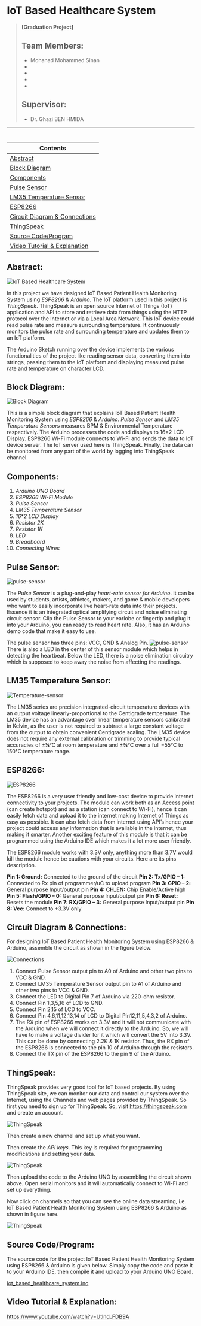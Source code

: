 # IoT Based Healthcare System

>**[Graduation Project]**
>
>**Team Members:**
>----
>- Mohanad Mohammed Sinan
>- 
>- 
>- 
>- 
>**Supervisor:**
>----
>- Dr. Ghazi BEN HMIDA
----

#
| Contents |
| --- |
| [Abstract](#abstract) |
| [Block Diagram](#block-diagram) |
| [Components](#components) |
| [Pulse Sensor](#pulse-sensor) |
| [LM35 Temperature Sensor](#lm35-temperature-sensor) |
| [ESP8266](#esp8266) |
| [Circuit Diagram & Connections](#circuit-diagram--connections) |
| [ThingSpeak](#thingspeak) |
| [Source Code/Program](#source-codeprogram) |
| [Video Tutorial & Explanation](#video-tutorial--explanation) |



## Abstract:

![IoT Based Healthcare System](https://i.imgur.com/0HTZxRd.jpg)

In this project we have designed IoT Based Patient Health Monitoring System using *ESP8266* &amp; *Arduino*.
The IoT platform used in this project is *ThingSpeak*.
ThingSpeak is an open source Internet of Things (IoT) application and API to store and retrieve data from things 
using the HTTP protocol over the Internet or via a Local Area Network.
This IoT device could read pulse rate and measure surrounding temperature.
It continuously monitors the pulse rate and surrounding temperature and updates them to an IoT platform.

The Arduino Sketch running over the device implements the various functionalities of the project like reading sensor data,
converting them into strings, passing them to the IoT platform and displaying measured pulse rate and temperature on character LCD.

## Block Diagram:

![Block Diagram](https://i.imgur.com/7HIYp80.jpg)

This is a simple block diagram that explains IoT Based Patient Health Monitoring System using *ESP8266* & *Arduino*.
*Pulse Sensor* and *LM35 Temperature Sensors* measures BPM & Environmental Temperature respectively.
The Arduino processes the code and displays to 16*2 LCD Display.
ESP8266 Wi-Fi module connects to Wi-Fi and sends the data to IoT device server. The IoT server used here is ThingSpeak.
Finally, the data can be monitored from any part of the world by logging into ThingSpeak channel.

## Components:
1. *Arduino UNO Board*
2. *ESP8266 Wi-Fi Module*
3. *Pulse Sensor*
4. *LM35 Temperature Sensor*
5. *16***2 LCD Display*
6. *Resistor 2K*
7. *Resistor 1K*
8. *LED*
9. *Breadboard*
10. *Connecting Wires*

## Pulse Sensor:

![pulse-sensor](https://i.imgur.com/nzjsUrZ.png)

The *Pulse Sensor* is a plug-and-play *heart-rate sensor for Arduino*.
It can be used by students, artists, athletes, makers,
and game & mobile developers who want to easily incorporate live heart-rate data into their projects.
Essence it is an integrated optical amplifying circuit and noise eliminating circuit sensor.
Clip the Pulse Sensor to your earlobe or fingertip and plug it into your Arduino, you can ready to read heart rate.
Also, it has an Arduino demo code that make it easy to use.

The pulse sensor has three pins: VCC, GND & Analog Pin.
![pulse-sensor](https://i.imgur.com/tzXCQah.png)
There is also a LED in the center of this sensor module which helps in detecting the heartbeat.
Below the LED, there is a noise elimination circuitry which is supposed to keep away the noise from affecting the readings.

## LM35 Temperature Sensor:

![Temperature-sensor](https://i.imgur.com/4Ml4XvM.jpg)

The LM35 series are precision integrated-circuit temperature devices with an output voltage linearly-proportional to the Centigrade 
temperature. 
The LM35 device has an advantage over linear temperature sensors calibrated in Kelvin, 
as the user is not required to subtract a large constant voltage from the output to obtain convenient Centigrade scaling. 
The LM35 device does not require any external calibration or trimming to provide typical accuracies of ±¼°C at room temperature 
and ±¾°C over a full −55°C to 150°C temperature range.

## ESP8266:

![ESP8266](https://i.imgur.com/OYU41gv.png)

The ESP8266 is a very user friendly and low-cost device to provide internet connectivity to your projects. 
The module can work both as an Access point (can create hotspot) and as a station (can connect to Wi-Fi), 
hence it can easily fetch data and upload it to the internet making Internet of Things as easy as possible. 
It can also fetch data from internet using API’s hence your project could access any information that is available in the internet, 
thus making it smarter. 
Another exciting feature of this module is that it can be programmed using the Arduino IDE which makes it a lot more user friendly.

The ESP8266 module works with 3.3V only, anything more than 3.7V would kill the module hence be cautions with your circuits. 
Here are its pins description.

**Pin 1: Ground:** Connected to the ground of the circuit
**Pin 2: Tx/GPIO – 1:** Connected to Rx pin of programmer/uC to upload program
**Pin 3: GPIO – 2:** General purpose Input/output pin
**Pin 4: CH_EN:** Chip Enable/Active high
**Pin 5: Flash/GPIO – 0:** General purpose Input/output pin
**Pin 6: Reset:** Resets the module
**Pin 7: RX/GPIO – 3:** General purpose Input/output pin
**Pin 8: Vcc:** Connect to +3.3V only

## Circuit Diagram & Connections:
For designing IoT Based Patient Health Monitoring System using ESP8266 & Arduino, assemble the circuit as shown in the figure below.

![Connections](https://i.imgur.com/FUAW5eu.jpg)

1. Connect Pulse Sensor output pin to A0 of Arduino and other two pins to VCC & GND.
2. Connect LM35 Temperature Sensor output pin to A1 of Arduino and other two pins to VCC & GND.
3. Connect the LED to Digital Pin 7 of Arduino via 220-ohm resistor.
4. Connect Pin 1,3,5,16 of LCD to GND.
5. Connect Pin 2,15 of LCD to VCC.
6. Connect Pin 4,6,11,12,13,14 of LCD to Digital Pin12,11,5,4,3,2 of Arduino.
7. The RX pin of ESP8266 works on 3.3V and it will not communicate with the Arduino when we will connect it directly to the Arduino. So, 
we will have to make a voltage divider for it which will convert the 5V into 3.3V. 
This can be done by connecting 2.2K & 1K resistor. 
Thus, the RX pin of the ESP8266 is connected to the pin 10 of Arduino through the resistors.
8. Connect the TX pin of the ESP8266 to the pin 9 of the Arduino.

## ThingSpeak:

ThingSpeak provides very good tool for IoT based projects. 
By using ThingSpeak site, we can monitor our data and control our system over the Internet, 
using the Channels and web pages provided by ThingSpeak. So first you need to sign up for ThingSpeak. 
So, visit https://thingspeak.com and create an account.

![ThingSpeak](https://i.imgur.com/MjsGQnk.jpg)

Then create a new channel and set up what you want.

Then create the *API keys*. This key is required for programming modifications and setting your data.

![ThingSpeak](https://i.imgur.com/glYoIaV.jpg)

Then upload the code to the Arduino UNO by assembling the circuit shown above. 
Open serial monitors and it will automatically connect to Wi-Fi and set up everything.

Now click on channels so that you can see the online data streaming, i.e. 
IoT Based Patient Health Monitoring System using ESP8266 & Arduino as shown in figure here.

![ThingSpeak](https://i.imgur.com/TEUvdau.png)

## Source Code/Program:

The source code for the project IoT Based Patient Health Monitoring System using ESP8266 & Arduino is given below. 
Simply copy the code and paste it to your Arduino IDE, then compile it and upload to your Arduino UNO Board.

[iot_based_healthcare_system.ino](https://github.com/MohanadSinan/IoT-Based-Healthcare-System/blob/master/Contents/iot_based_healthcare_system.ino)

## Video Tutorial & Explanation:

https://www.youtube.com/watch?v=Utlnd_FDB9A
